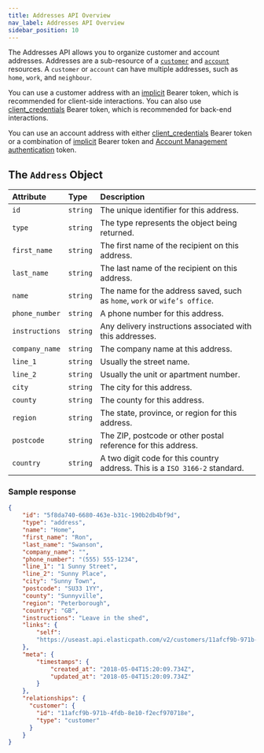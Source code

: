 ```yaml
---
title: Addresses API Overview
nav_label: Addresses API Overview
sidebar_position: 10
---
```


The Addresses API allows you to organize customer and account addresses. Addresses are a sub-resource of a [`customer`](/docs/commerce-cloud/customer-management/customer-managment-api/customer-management-api-overview) and [`account`](/docs/commerce-cloud/accounts/using-account-management-api/account-management-api-overview) resources. A `customer` or `account` can have multiple addresses, such as `home`, `work`, and `neighbour`.

You can use a customer address with an [implicit](/docs/commerce-cloud/authentication/Tokens/implicit-token#post-create-an-implicit-token) Bearer token, which is recommended for client-side interactions. You can also use [client_credentials](/docs/commerce-cloud/authentication/Tokens/client-credential-token#post-create-a-client-credential-token) Bearer token, which is recommended for back-end interactions.

You can use an account address with either [client_credentials](/docs/commerce-cloud/authentication/Tokens/client-credential-token#post-create-a-client-credential-token) Bearer token or a combination of [implicit](/docs/commerce-cloud/authentication/Tokens/implicit-token#post-create-an-implicit-token) Bearer token and [Account Management authentication](/docs/commerce-cloud/authentication/Tokens/account-management-authentication-token) token.

## The `Address` Object

| Attribute | Type | Description |
| :--- | :--- | :--- |
| `id` | `string` | The unique identifier for this address.                                     |
| `type` | `string` | The type represents the object being returned.                              |
| `first_name` | `string` | The first name of the recipient on this address.                            |
| `last_name` | `string` | The last name of the recipient on this address.                             |
| `name` | `string` | The name for the address saved, such as `home`, `work` or `wife’s office`.  |
| `phone_number` | `string` | A phone number for this address.                                            |
| `instructions` | `string` | Any delivery instructions associated with this addresses.                   |
| `company_name` | `string` | The company name at this address.                                           |
| `line_1` | `string` | Usually the street name.                                                    |
| `line_2` | `string` | Usually the unit or apartment number.                                       |
| `city` | `string` | The city for this address.                                                  |
| `county` | `string` | The county for this address.                                                |
| `region` | `string` | The state, province, or region for this address.                            |
| `postcode` | `string` | The ZIP, postcode or other postal reference for this address.               |
| `country` | `string` | A two digit code for this country address. This is a `ISO 3166-2` standard. |

### Sample response

```json
{
    "id": "5f8da740-6680-463e-b31c-190b2db4bf9d",
    "type": "address",
    "name": "Home",
    "first_name": "Ron",
    "last_name": "Swanson",
    "company_name": "",
    "phone_number": "(555) 555-1234",
    "line_1": "1 Sunny Street",
    "line_2": "Sunny Place",
    "city": "Sunny Town",
    "postcode": "SU33 1YY",
    "county": "Sunnyville",
    "region": "Peterborough",
    "country": "GB",
    "instructions": "Leave in the shed",
    "links": {
        "self":
        "https://useast.api.elasticpath.com/v2/customers/11afcf9b-971b-4fdb-8e10-f2ecf970718e/addresses/5f8da740-6680-463e-b31c-190b2db4bf9d"
    },
    "meta": {
        "timestamps": {
            "created_at": "2018-05-04T15:20:09.734Z",
            "updated_at": "2018-05-04T15:20:09.734Z"
        }
    },
    "relationships": {
      "customer": {
        "id": "11afcf9b-971b-4fdb-8e10-f2ecf970718e",
        "type": "customer"
      }
    }
}
```
